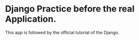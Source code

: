 # Django Practice before the real Application.
This app is followed by the official tutorial of the Django.
